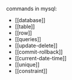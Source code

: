 commands in mysql:
- [[database]]
- [[table]]
- [[row]]
- [[queries]]
- [[update-delete]]
- [[commit-rollback]]
- [[current-date-time]]
- [[unique]]
- [[constraint]]
